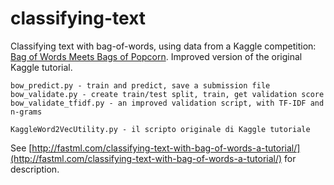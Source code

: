# classifying-text

Classifying text with bag-of-words, using data from a Kaggle competition: [Bag of Words Meets Bags of Popcorn](https://www.kaggle.com/c/word2vec-nlp-tutorial/data). Improved version of the original Kaggle tutorial.

	bow_predict.py - train and predict, save a submission file
	bow_validate.py - create train/test split, train, get validation score
	bow_validate_tfidf.py - an improved validation script, with TF-IDF and n-grams
	
	KaggleWord2VecUtility.py - il scripto originale di Kaggle tutoriale
	
See [http://fastml.com/classifying-text-with-bag-of-words-a-tutorial/](http://fastml.com/classifying-text-with-bag-of-words-a-tutorial/) for description.	

